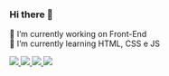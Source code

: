 ### Hi there 👋
🔭 I’m currently working on Front-End
<br>
🌱 I’m currently learning HTML, CSS e JS

<div>
	<a href="https://github.com/RaffaHr/" target="_blank" ><img src="https://img.shields.io/badge/GitHub-100000?style=for-the-badge&logo=github&logoColor=white">
	<a href="#" target="_blank" ><img src="https://img.shields.io/badge/Discord-7289DA?style=for-the-badge&logo=discord&logoColor=white">	
	<a href="https://api.whatsapp.com/send?phone=5527997215329" target="_blank" ><img src="https://img.shields.io/badge/WhatsApp-25D366?style=for-the-badge&logo=whatsapp&logoColor=white">
	<a href="https://www.instagram.com/pvdraffa027/" target="_blank" ><img src="https://img.shields.io/badge/Instagram-E4405F?style=for-the-badge&logo=instagram&logoColor=white">
</div>











<!--
**RaffaHr/RaffaHr** is a ✨ _special_ ✨ repository because its `README.md` (this file) appears on your GitHub profile.

Here are some ideas to get you started:

- 
- 🌱 I’m currently learning ...
- 👯 I’m looking to collaborate on ...
- 🤔 I’m looking for help with ...
- 💬 Ask me about ...
- 📫 How to reach me: ...
- 😄 Pronouns: ...
- ⚡ Fun fact: ...
-->
